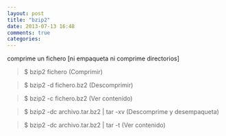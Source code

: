 ```yaml
---
layout: post
title: "bzip2"
date: 2013-07-13 16:48
comments: true
categories: 
---
```

comprime un fichero [ni empaqueta ni comprime directorios]

>$ bzip2 fichero                   (Comprimir)

>$ bzip2 -d fichero.bz2         (Descomprimir)

>$ bzip2 -c fichero.bz2          (Ver contenido)

>$ bzip2 -dc archivo.tar.bz2 | tar -xv  (Descomprime y desempaqueta)

>$ bzip2 -dc archivo.tar.bz2 | tar -t  (Ver contenido)

